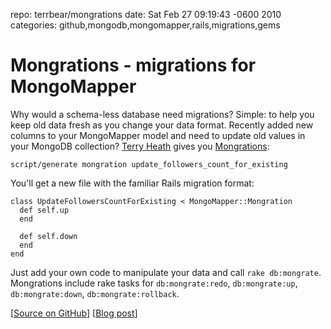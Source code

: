 repo: terrbear/mongrations
date: Sat Feb 27 09:19:43 -0600 2010
categories: github,mongodb,mongomapper,rails,migrations,gems

#  Mongrations - migrations for MongoMapper

Why would a schema-less database need migrations? Simple: to help you keep old data fresh as you change your data format. Recently added new columns to your MongoMapper model and need to update old values in your MongoDB collection?  [Terry Heath](http://terrbear.org) gives you [Mongrations](http://github.com/terrbear/mongrations):

    script/generate mongration update_followers_count_for_existing

You'll get a new file with the familiar Rails migration format:

    class UpdateFollowersCountForExisting < MongoMapper::Mongration
      def self.up
      end
 
      def self.down
      end
    end

Just add your own code to manipulate your data and call `rake db:mongrate`. Mongrations include rake tasks for `db:mongrate:redo`, `db:mongrate:up`, `db:mongrate:down`, `db:mongrate:rollback`.

[[Source on GitHub](http://github.com/terrbear/mongrations)] [[Blog post](http://terrbear.org/?p=249)]

